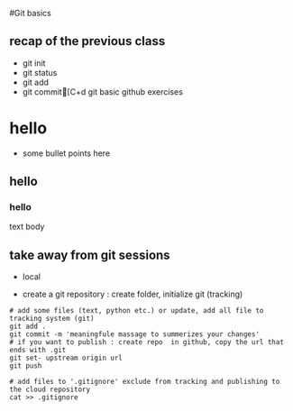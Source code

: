 #Git basics

## recap of the previous class
- git init
- git status
- git add
- git commit[C+d
 git basic
 github exercises
 # hello
 * some bullet points here

 ## hello
 ### hello
 text body

## take away from git sessions
* local
- create a git repository : create folder, initialize git (tracking)
``` git init
# add some files (text, python etc.) or update, add all file to tracking system (git)
git add .
git commit -m 'meaningfule massage to summerizes your changes'
# if you want to publish : create repo  in github, copy the url that ends with .git
git set- upstream origin url
git push

# add files to '.gitignore' exclude from tracking and publishing to the cloud repository
cat >> .gitignore
